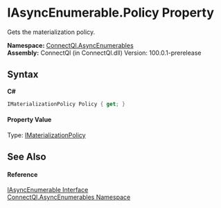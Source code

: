 # IAsyncEnumerable.Policy Property 
 

Gets the materialization policy.

**Namespace:**&nbsp;<a href="N_ConnectQl_AsyncEnumerables">ConnectQl.AsyncEnumerables</a><br />**Assembly:**&nbsp;ConnectQl (in ConnectQl.dll) Version: 100.0.1-prerelease

## Syntax

**C#**<br />
``` C#
IMaterializationPolicy Policy { get; }
```


#### Property Value
Type: <a href="T_ConnectQl_AsyncEnumerablePolicies_IMaterializationPolicy">IMaterializationPolicy</a>

## See Also


#### Reference
<a href="T_ConnectQl_AsyncEnumerables_IAsyncEnumerable">IAsyncEnumerable Interface</a><br /><a href="N_ConnectQl_AsyncEnumerables">ConnectQl.AsyncEnumerables Namespace</a><br />